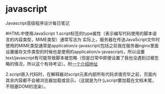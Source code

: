 # javascript
Javascript高级程序设计每日笔记

#HTML中使用JavaScript
1.script标签的type属性（表示编写代码使用的脚本语言的内容类型，MIME类型）通常写法为<script type="text/javascript"></script>
实际上，服务器在传送JavaScript文件时使用的MIME类型通常是application/x-javascript(包括之前我在服务器nginx里面设置缓存文件类型的时候也是使用的application/x-javascript)，所以设置text/javascript有可能导致脚本被忽略（但是日常中即便设置了我也没遇到过被忽略的情况，所以这个有待考证）。附<a href="https://www.zhihu.com/question/19794923/answer/14447791">一个介绍地址</a>

2.script嵌入代码时，在解释器对script元素内部所有代码求值完毕之前，页面内其余内容都不会被浏览器加载或显示。（这就是为什么script要加载在文档末尾，不阻塞DOM的渲染）。
